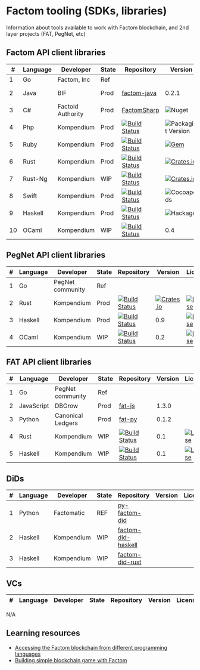 # Factom tooling (SDKs, libraries)

Information about tools available to work with Factom blockchain, and 2nd layer projects (FAT, PegNet, etc)

## Factom API client libraries

| # | Language | Developer        |State | Repository | Version | License | Coverage |
|---|----------|------------------|------|------------|---------|---------|----------|
| 1 | Go       | Factom, Inc      |Ref | | | | |
| 2 | Java     | BIF              |Prod | [factom-java](https://github.com/bi-foundation/factom-java)| 0.2.1|![GitHub](https://img.shields.io/github/license/bi-foundation/factom-java) | Unknown
| 3 | C#       | Factoid Authority|Prod |[FactomSharp](https://github.com/FactoidAuthority/FactomSharp) | ![Nuget](https://img.shields.io/nuget/v/FactomSharp) | [![License](https://img.shields.io/badge/license-MIT-blue.svg)](https://github.com/kompendium-ano/factom-php/blob/master/LICENSE)| Unknown
| 4 | Php      | Kompendium       |Prod | [![Build Status](https://travis-ci.com/kompendium-ano/factom-php-client.svg?branch=master)](https://travis-ci.com/kompendium-ano/factom-php-client)| ![Packagist Version](https://img.shields.io/packagist/v/kompendium-ano/factom-php-client)| [![License](https://img.shields.io/badge/license-MIT-blue.svg)](https://github.com/kompendium-ano/factom-php/blob/master/LICENSE)| [![Coverage Status](https://camo.githubusercontent.com/45094f7a0289badb21060cd3c127f3bbced18180/68747470733a2f2f636f766572616c6c732e696f2f7265706f732f7a656e646672616d65776f726b2f7a656e642d636f64652f62616467652e7376673f6272616e63683d6d6173746572)](https://coveralls.io/github/kompendium-ano/factom-ruby-client?branch=master)|
| 5 | Ruby     | Kompendium       |Prod | [![Build Status](https://travis-ci.com/kompendium-ano/factom-ruby-client.svg?branch=master)](https://travis-ci.com/kompendium-ano/factom-ruby-client)| [![Gem](https://img.shields.io/gem/v/factom-rb.svg?style=flat)](http://rubygems.org/gems/factom-rb "View this project in Rubygems") |[![License](https://img.shields.io/badge/license-MIT-blue.svg)](https://github.com/kompendium-ano/factom-php/blob/master/LICENSE) |[![Coverage Status](https://camo.githubusercontent.com/e952701cdf1177e284bbc22087860757252ebb6f/68747470733a2f2f636f766572616c6c732e696f2f7265706f732f7a656e646672616d65776f726b2f7a656e642d636f6e6669672f62616467652e7376673f6272616e63683d646576656c6f70)](https://coveralls.io/github/kompendium-ano/factom-ruby-client?branch=master) |
| 6 | Rust     | Kompendium       | Prod | [![Build Status](https://travis-ci.com/kompendium-ano/factom-rust-client.svg?branch=master)](https://travis-ci.com/kompendium-ano/factom-rust-client)| [![Crates.io](https://img.shields.io/crates/v/factom.svg)](https://crates.io/crates/factom) |[![License](https://img.shields.io/badge/license-MIT-blue.svg)](https://github.com/kompendium-ano/factom-php/blob/master/LICENSE) | Unknown |
| 7 | Rust-Ng  | Kompendium       | WIP | [![Build Status](https://travis-ci.com/kompendium-ano/factom-rust-client-ng.svg?branch=master)](https://travis-ci.com/kompendium-ano/factom-rust-client-ng)| [![Crates.io](https://img.shields.io/crates/v/factom-api.svg)](https://crates.io/crates/factom-api) |[![License](https://img.shields.io/badge/license-MIT-blue.svg)](https://github.com/kompendium-ano/factom-php/blob/master/LICENSE) | Unknown |
| 8 | Swift    | Kompendium       | Prod | [![Build Status](https://travis-ci.com/kompendium-ano/factom-swift-client.svg?branch=master)](https://travis-ci.com/kompendium-ano/factom-swift-client)| ![Cocoapods](https://img.shields.io/cocoapods/v/SearchEmojiOnString)|[![License](https://img.shields.io/badge/license-MIT-blue.svg)](https://github.com/kompendium-ano/factom-php/blob/master/LICENSE) | [![Coverage Status](https://camo.githubusercontent.com/275ed9ffa38cbe3b7080582a63b11457161071ec/68747470733a2f2f636f766572616c6c732e696f2f7265706f732f6769746875622f6464696d617269612f6b6f612d747970657363726970742d737461727465722f62616467652e7376673f6272616e63683d646576656c6f70)](https://coveralls.io/github/kompendium-ano/factom-ruby-client?branch=master)|
| 9 | Haskell  | Kompendium       | Prod | [![Build Status](https://travis-ci.com/kompendium-ano/factom-haskell-client.svg?branch=master)](https://travis-ci.com/kompendium-ano/factom-haskell-client)| ![Hackage](https://img.shields.io/hackage/v/api-rpc-factom)|[![License](https://img.shields.io/badge/license-MIT-blue.svg)](https://github.com/kompendium-ano/factom-php/blob/master/LICENSE) | [![Coverage Status](https://camo.githubusercontent.com/97fc12d3a3ca2613e37adcdc75afbb7e760acc10/687474703a2f2f696d672e736869656c64732e696f2f636f766572616c6c732f74726175746f6e656e2f636f766572616c6c732d6d6176656e2d706c7567696e2f6d61737465722e737667)](https://coveralls.io/github/kompendium-ano/factom-haskell-client?branch=master) |
| 10 | OCaml    | Kompendium       | WIP | [![Build Status](https://travis-ci.com/kompendium-ano/factom-swift-client.svg?branch=master)](https://travis-ci.com/kompendium-ano/factom-swift-client)| 0.4 |[![License](https://img.shields.io/badge/license-MIT-blue.svg)](https://github.com/kompendium-ano/factom-php/blob/master/LICENSE) | Unknown

## PegNet API client libraries

| # | Language | Developer        |State       | Repository | Version | License | Coverage |
----|----------|------------------|------------|------------|---------|---------|----------|
| 1 | Go       | PegNet community |Ref   | | | | |
| 2 | Rust     | Kompendium       |Prod | [![Build Status](https://travis-ci.com/kompendium-ano/factom-rust-client.svg?branch=master)](https://travis-ci.com/kompendium-ano/factom-rust-client)|[![Crates.io](https://img.shields.io/crates/v/pegnetd.svg)](https://crates.io/crates/pegnetd) | [![License](https://img.shields.io/badge/license-MIT-blue.svg)](https://github.com/kompendium-ano/factom-php/blob/master/LICENSE) | Unknown
| 3 | Haskell  | Kompendium       |Prod | [![Build Status](https://travis-ci.com/kompendium-ano/factom-haskell-client.svg?branch=master)](https://travis-ci.com/kompendium-ano/pegnet-haskell-client)| 0.9 | [![License](https://img.shields.io/badge/license-MIT-blue.svg)](https://github.com/kompendium-ano/factom-php/blob/master/LICENSE) | Unknown
| 4 | OCaml    | Kompendium       | WIP | [![Build Status](https://travis-ci.com/kompendium-ano/factom-swift-client.svg?branch=master)](https://travis-ci.com/kompendium-ano/factom-swift-client)| 0.2 |[![License](https://img.shields.io/badge/license-MIT-blue.svg)](https://github.com/kompendium-ano/factom-php/blob/master/LICENSE) | Unknown

## FAT API client libraries

| # | Language  | Developer        |State       | Repository | Version | License | Coverage |
----|-----------|------------------|------------|------------|---------|---------|----------|
| 1 | Go        | PegNet community |Ref   | | | | |
| 2 | JavaScript| DBGrow           |Prod | [fat-js](https://github.com/Factom-Asset-Tokens/fat-js/) | 1.3.0 | | |
| 3 | Python    | Canonical Ledgers|Prod| [fat-py](https://github.com/samuelvanderwaal/fat-py/)     | 0.1.2 | | |
| 4 | Rust      | Kompendium       |WIP | [![Build Status](https://travis-ci.com/kompendium-ano/fat-rust.svg?branch=master)](https://travis-ci.com/kompendium-ano/fat-rust)|0.1 | [![License](https://img.shields.io/badge/license-MIT-blue.svg)](https://github.com/kompendium-ano/factom-php/blob/master/LICENSE) | Unknown
| 5 | Haskell   | Kompendium       |WIP | [![Build Status](https://travis-ci.com/kompendium-ano/fat-haskell.svg?branch=master)](https://travis-ci.com/kompendium-ano/fat-haskell)| 0.1 | [![License](https://img.shields.io/badge/license-MIT-blue.svg)](https://github.com/kompendium-ano/factom-php/blob/master/LICENSE) | Unknown

## DiDs

| # | Language  | Developer        |State       | Repository | Version | License | Coverage |
----|-----------|------------------|------------|------------|---------|---------|----------|
| 1 | Python    | Factomatic       | REF        | [py-factom-did](https://github.com/factomatic/py-factom-did) | | | |
| 2 | Haskell   | Kompendium       | WIP        | [factom-did-haskell](https://github.com/kompendium-ano/factom-did-haskell) | | | |
| 3 | Haskell   | Kompendium       | WIP        | [factom-did-rust](https://github.com/kompendium-ano/factom-did-rust) | | | |


## VCs

| # | Language  | Developer        |State       | Repository | Version | License | Coverage |
|----|-----------|------------------|------------|------------|---------|---------|----------|

N/A

## Learning resources

- [Accessing the Factom blockchain from different programming languages](https://medium.com/kompendium-developments/accessing-factom-blockchain-from-different-programming-languages-7f09030efe16)
- [Building simple blockchain game with Factom](https://medium.com/kompendium-developments/accessing-factom-blockchain-from-different-programming-languages-7f09030efe16)
